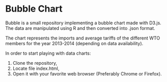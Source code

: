 Bubble Chart
============

Bubble is a small repository implementing a bubble chart made with D3.js. The data are manipulated using R and then converted into .json format.

The chart represents the imports and average tariffs of the different WTO members for the year 2013-2014 (depending on data availability).

In order to start playing with data charts:

1.  Clone the repository,
2.  Locate file index.html,
3.  Open it with your favorite web browser (Preferably Chrome or Firefox).
